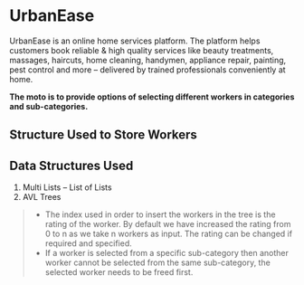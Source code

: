 # UrbanEase
UrbanEase is an online home services platform. The platform helps customers book reliable &amp; high quality services like beauty treatments, massages, haircuts, home cleaning, handymen, appliance repair, painting, pest control and more – delivered by trained professionals conveniently at home.

**The moto is to provide options of selecting different workers in categories and sub-categories.**

## Structure Used to Store Workers

## Data Structures Used
1) Multi Lists – List of Lists
2) AVL Trees

> + The index used in order to insert the workers in the tree is the rating of the worker. By default we have increased the rating from 0 to n as we take n workers as input. The rating can be changed if required and specified. <br />
> + If a worker is selected from a specific sub-category then another worker cannot be selected from the same sub-category, the selected worker needs to be freed first.
